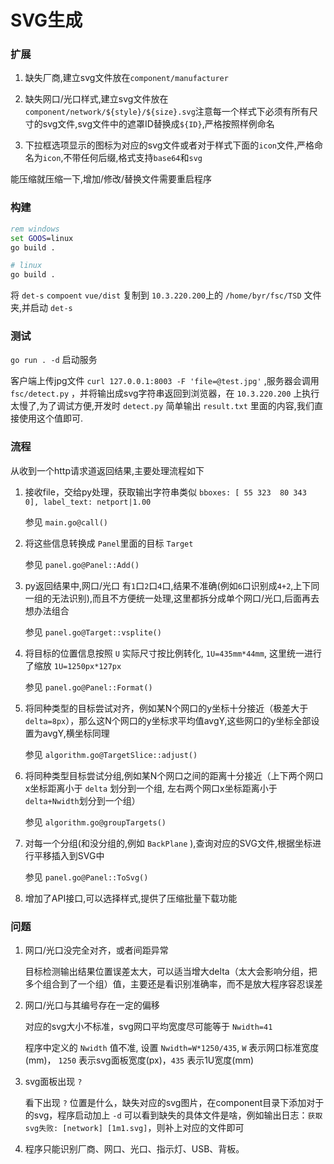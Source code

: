 # SVG生成

### 扩展

1. 缺失厂商,建立svg文件放在`component/manufacturer`

2. 缺失网口/光口样式,建立svg文件放在`component/network/${style}/${size}.svg`注意每一个样式下必须有所有尺寸的svg文件,svg文件中的遮罩ID替换成`${ID}`,严格按照样例命名

3. 下拉框选项显示的图标为对应的svg文件或者对于样式下面的`icon`文件,严格命名为`icon`,不带任何后缀,格式支持`base64`和`svg`

能压缩就压缩一下,增加/修改/替换文件需要重启程序


### 构建

```bat
rem windows
set GOOS=linux
go build .
```

```sh
# linux
go build .
```

将 `det-s` `compoent` `vue/dist` 复制到 `10.3.220.200`上的 `/home/byr/fsc/TSD` 文件夹,并启动 `det-s`

### 测试

`go run . -d` 启动服务

客户端上传jpg文件 `curl 127.0.0.1:8003 -F 'file=@test.jpg'` ,服务器会调用 `fsc/detect.py` ，并将输出成svg字符串返回到浏览器，在 `10.3.220.200` 上执行太慢了,为了调试方便,开发时 `detect.py` 简单输出 `result.txt` 里面的内容,我们直接使用这个值即可.

### 流程

从收到一个http请求道返回结果,主要处理流程如下

1. 接收file，交给py处理，获取输出字符串类似 `bboxes: [ 55 323  80 343   0], label_text: netport|1.00`

    参见 `main.go@call()`

1. 将这些信息转换成 `Panel`里面的目标 `Target`

    参见 `panel.go@Panel::Add()`

1. py返回结果中,网口/光口 有`1`口`2`口`4`口,结果不准确(例如`6`口识别成`4+2`,上下同一组的无法识别),而且不方便统一处理,这里都拆分成单个网口/光口,后面再去想办法组合

    参见 `panel.go@Target::vsplite()`

1. 将目标的位置信息按照 `U` 实际尺寸按比例转化, `1U=435mm*44mm`, 这里统一进行了缩放 `1U=1250px*127px`

    参见 `panel.go@Panel::Format()`

1. 将同种类型的目标尝试对齐，例如某N个网口的y坐标十分接近（极差大于`delta=8px`），那么这N个网口的y坐标求平均值avgY,这些网口的y坐标全部设置为avgY,横坐标同理

    参见 `algorithm.go@TargetSlice::adjust()`

1. 将同种类型目标尝试分组,例如某N个网口之间的距离十分接近（上下两个网口x坐标距离小于 `delta` 划分到一个组, 左右两个网口x坐标距离小于 `delta+Nwidth`划分到一个组）

    参见 `algorithm.go@groupTargets()`

1. 对每一个分组(和没分组的,例如 `BackPlane` ),查询对应的SVG文件,根据坐标进行平移插入到SVG中

    参见 `panel.go@Panel::ToSvg()`

1. 增加了API接口,可以选择样式,提供了压缩批量下载功能

### 问题

1. 网口/光口没完全对齐，或者间距异常

    目标检测输出结果位置误差太大，可以适当增大delta（太大会影响分组，把多个组合到了一个组）值，主要还是看识别准确率，而不是放大程序容忍误差

1. 网口/光口与其编号存在一定的偏移

    对应的svg大小不标准，svg网口平均宽度尽可能等于 `Nwidth=41`

    程序中定义的 `Nwidth` 值不准, 设置 `Nwidth=W*1250/435`, `W` 表示网口标准宽度(mm)， `1250` 表示svg面板宽度(px)，`435` 表示1U宽度(mm)

1. svg面板出现 `?`

    看下出现 `?` 位置是什么，缺失对应的svg图片，在component目录下添加对于的svg，程序启动加上 `-d` 可以看到缺失的具体文件是啥，例如输出日志：`获取svg失败: [network] [1m1.svg]`，则补上对应的文件即可

1. 程序只能识别厂商、网口、光口、指示灯、USB、背板。
